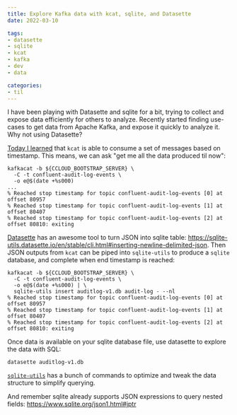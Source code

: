 ```yaml
---
title: Explore Kafka data with kcat, sqlite, and Datasette
date: 2022-03-10

tags:
- datasette
- sqlite
- kcat
- kafka
- dev
- data

categories:
- til
---
```


I have been playing with Datasette and sqlite for a bit, trying to collect and expose data efficiently for others to analyze.
Recently started finding use-cases to get data from Apache Kafka, and expose it quickly to analyze it.
Why not using Datasette?

<!--more-->

[Today I learned](https://stackoverflow.com/questions/60882882/how-to-consume-messages-between-two-timestamps-using-kafka-console-consumer) that `kcat` is able to consume a set of messages based on timestamp. This means, we can ask "get me all the data produced til now":

```shell
kafkacat -b ${CCLOUD_BOOTSTRAP_SERVER} \
  -C -t confluent-audit-log-events \
  -o e@$(date +%s000)
...
% Reached stop timestamp for topic confluent-audit-log-events [0] at offset 80957
% Reached stop timestamp for topic confluent-audit-log-events [1] at offset 80407
% Reached stop timestamp for topic confluent-audit-log-events [2] at offset 80810: exiting
```

[Datasette](https://datasette.io/) has an awesome tool to turn JSON into sqlite table: https://sqlite-utils.datasette.io/en/stable/cli.html#inserting-newline-delimited-json.
Then JSON outputs from `kcat` can be piped into `sqlite-utils` to produce a `sqlite` database, and complete when end timestamp is reached:

```shell
kafkacat -b ${CCLOUD_BOOTSTRAP_SERVER} \
  -C -t confluent-audit-log-events \
  -o e@$(date +%s000) | \
  sqlite-utils insert auditlog-v1.db audit-log - --nl
% Reached stop timestamp for topic confluent-audit-log-events [0] at offset 80957
% Reached stop timestamp for topic confluent-audit-log-events [1] at offset 80407
% Reached stop timestamp for topic confluent-audit-log-events [2] at offset 80810: exiting
```

Once data is available on your sqlite database file, use datasette to explore the data with SQL:

```shell
datasette auditlog-v1.db
```

[`sqlite-utils`](https://sqlite-utils.datasette.io) has a bunch of commands to optimize and tweak the data structure to simplify querying.

And remember sqlite already supports JSON expressions to query nested fields: https://www.sqlite.org/json1.html#jptr
